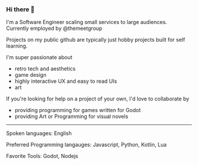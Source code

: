 ### Hi there 👋

<!--
**nhydock/nhydock** is a ✨ _special_ ✨ repository because its `README.md` (this file) appears on your GitHub profile.

Here are some ideas to get you started:

- 🔭 I’m currently working on ...
- 🌱 I’m currently learning ...
- 👯 I’m looking to collaborate on ...
- 🤔 I’m looking for help with ...
- 💬 Ask me about ...
- 📫 How to reach me: ...
- 😄 Pronouns: ...
- ⚡ Fun fact: ...
-->

I'm a Software Engineer scaling small services to large audiences.  
Currently employed by @themeetgroup

Projects on my public github are typically just hobby projects built for self learning.

I'm super passionate about
- retro tech and aesthetics
- game design
- highly interactive UX and easy to read UIs
- art

If you're looking for help on a project of your own, I'd love to collaborate by

- providing programming for games written for Godot
- providing Art or Programming for visual novels

-----

Spoken languages: English

Preferred Programming langauges: Javascript, Python, Kotlin, Lua

Favorite Tools: Godot, Nodejs
